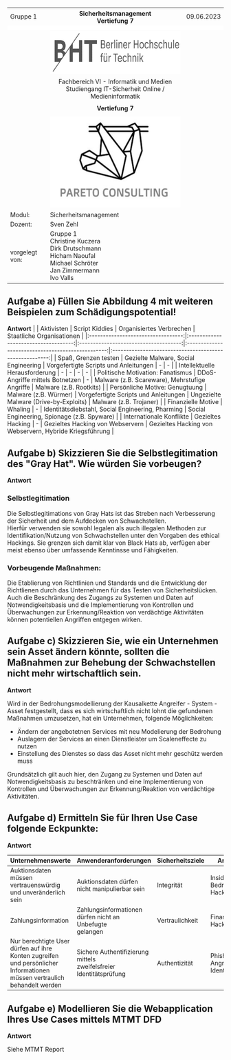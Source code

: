   <style>
    table, tr, td {
        border-collapse: collapse !important;
    border: none !important;
}
.centered{
    align:"center";
}
.blank_row
{
    height: 10px !important; /* overwrites any other rules */
    background-color: #FFFFFF;
}
    </style>
   <table width="100%" cellspacing="0" cellpadding="0" style="border:none;">
      <tbody>
        <tr>
          <td>Gruppe 1</td>
          <th>Sicherheitsmanagement<br />Vertiefung 7</th>
          <td>09.06.2023</td>
        </tr>
        <tr class="blank_row">
              <td colspan="3"></td>
        </tr>
        <tr>
          <td><br /><br /><br /></td>
          <td align="center">
            <img
              src="./Assets/bht-logo.png"
              style="height:2.66cm;width:11.4cm;"
            />
          </td>
          <td></td>
        </tr>       
        <tr>
          <td></td>
          <td align="center">
            Fachbereich VI - Informatik und Medien<br />Studiengang
            IT-Sicherheit Online / Medieninformatik
          </td>
          <td></td>
        </tr>
        <tr align="center">
          <td></td>
          <td style="font-weight:bold; padding:8px">Vertiefung 7</td>
          <td></td>
        </tr>
        <tr>
          <td></td>
          <td align="center">
            <img
              src="./Assets/pareto-logo.jpg"
            style="height:5.6cm;width:8.31cm;"
            />
          </td>
          <td></td>
        </tr>
        <tr>
          <td>Modul:</td>
          <td>Sicherheitsmanagement</td>
          <td></td>
        </tr>
        <tr>
          <td>Dozent:</td>
          <td>Sven Zehl</td>
          <td></td>
        </tr>
        <tr>
          <td>vorgelegt von:</td>
          <td>
            Gruppe 1<br />Christine Kuczera<br />Dirk Drutschmann<br />Hicham
            Naoufal<br />Michael Schröter<br />Jan Zimmermann<br />Ivo Valls
          </td>
          <td></td>
        </tr>
      </tbody>
    </table>
<div style="page-break-after: always"></div>

## Aufgabe a) Füllen Sie Abbildung 4 mit weiteren Beispielen zum Schädigungspotential!

**Antwort**
|                                    |              Aktivisten              |             Script Kiddies            |              Organisiertes Verbrechen             |                Staatliche Organisationen                |
|:----------------------------------:|:------------------------------------:|:-------------------------------------:|:-------------------------------------------------:|:-------------------------------------------------------:|
|        Spaß, Grenzen testen        | Gezielte Malware, Social Engineering | Vorgefertigte Scripts und Anleitungen |                         -                         |                            -                            |
|   Intellektuelle Herausforderung   |                   -                  |                   -                   |                         -                         |                            -                            |
| Politische Motivation:  Fanatismus |    DDoS-Angriffe mittels Botnetzen   |                   -                   |   Malware (z.B. Scareware), Mehrstufige Angriffe  |                 Malware (z.B. Rootkits)                 |
|   Persönliche Motive:  Genugtuung  |         Malware (z.B. Würmer)        | Vorgefertigte Scripts und Anleitungen |       Ungezielte Malware (Drive-by-Exploits)      |                 Malware (z.B. Trojaner)                 |
|         Finanzielle Motive         |                Whaling               |                   -                   | Identitätsdiebstahl, Social Engineering, Pharming |       Social Engineering, Spionage (z.B. Spyware)       |
|      Internationale Konflikte      |           Gezieltes Hacking          |                   -                   |          Gezieltes Hacking von Webservern         | Gezieltes Hacking von Webservern, Hybride Kriegsführung |

<div style="page-break-after: always"></div>

## Aufgabe b) Skizzieren Sie die Selbstlegitimation des "Gray Hat". Wie würden Sie vorbeugen? 

**Antwort**

### Selbstlegitimation
Die Selbstlegitimations von Gray Hats ist das Streben nach Verbesserung der Sicherheit und dem Aufdecken von Schwachstellen.   
Hierfür verwenden sie sowohl legalen als auch illegalen Methoden zur Identifikation/Nutzung von Schwachstellen unter den Vorgaben des ethical Hackings. Sie grenzen sich damit klar von Black Hats ab, verfügen aber meist ebenso über umfassende Kenntinsse und Fähigkeiten.

### Vorbeugende Maßnahmen:
Die Etablierung von Richtlinien und Standards und die Entwicklung der Richtlienen durch das Unternehmen für das Testen von Sicherheitslücken.
Auch die Beschränkung des Zugangs zu Systemen und Daten auf Notwendigkeitsbasis und die Implementierung von Kontrollen und Überwachungen zur Erkennung/Reaktion von verdächtige Aktivitäten können potentiellen Angriffen entgegen wirken.

<div style="page-break-after: always"></div>

## Aufgabe c) Skizzieren Sie, wie ein Unternehmen sein Asset ändern könnte, sollten die Maßnahmen zur Behebung der Schwachstellen nicht mehr wirtschaftlich sein.

**Antwort**

Wird in der Bedrohungsmodellierung der Kausalkette Angreifer - System - Asset festgestellt, dass es sich wirtschaftlich nicht lohnt die gefundenen Maßnahmen umzusetzen, hat ein Unternehmen, folgende Möglichkeiten:
- Ändern der angebotetnen Services mit neu Modelierung der Bedrohung
- Auslagern der Services an einen Dienstleister um Scaleneffecte zu nutzen
- Einstellung des Dienstes so dass das Asset nicht mehr geschütz werden muss

Grundsätzlich gilt auch hier, den Zugang zu Systemen und Daten auf Notwendigkeitsbasis zu beschtränken und eine 
Implementierung von Kontrollen und Überwachungen zur Erkennung/Reaktion von verdächtige Aktivitäten.

<div style="page-break-after: always"></div>

## Aufgabe d) Ermitteln Sie für Ihren Use Case folgende Eckpunkte:

**Antwort**

| Unternehmenswerte                                                                                                             | Anwenderanforderungen                                                  | Sicherheitsziele | Angreifer                               |
|-------------------------------------------------------------------------------------------------------------------------------|------------------------------------------------------------------------|------------------|-----------------------------------------|
| Auktionsdaten müssen <br>vertrauenswürdig und unveränderlich sein                                                            | Auktionsdaten dürfen nicht manipulierbar sein                          | Integrität       | Insider-Bedrohungen, <br>Hacker         |
| Zahlungsinformation                                                                                                           | Zahlungsinformationen <br>dürfen nicht an Unbefugte <br>gelangen      | Vertraulichkeit  | Finanzamt, <br>Hacker                   |
| Nur berechtigte User dürfen auf ihre Konten zugreifen <br>und persönlicher Informationen müssen vertraulich behandelt werden | Sichere Authentifizierung mittels <br>zweifelsfreier Identitätsprüfung | Authentizität    | Phishing-Angreifer, <br>Identitätsdiebe |

<div style="page-break-after: always"></div>

## Aufgabe e) Modellieren Sie die Webapplication Ihres Use Cases mittels MTMT DFD

**Antwort**

Siehe MTMT Report